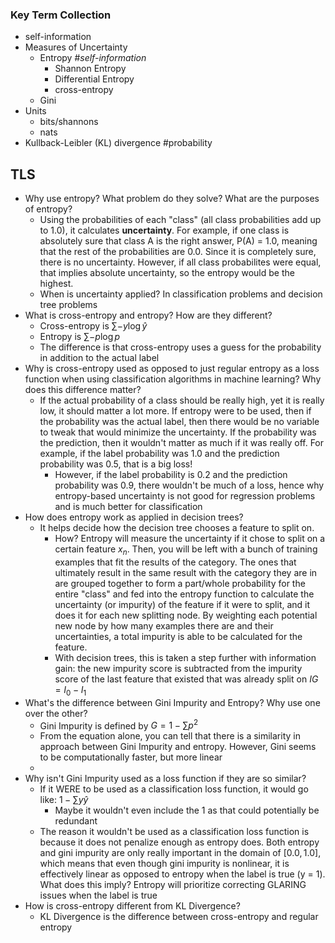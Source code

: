 ### Key Term Collection
- self-information
- Measures of Uncertainty
	- Entropy #_self-information_
		- Shannon Entropy
		- Differential Entropy
		- cross-entropy
	- Gini
- Units
	- bits/shannons
	- nats
- Kullback-Leibler (KL) divergence #probability


## TLS
- Why use entropy? What problem do they solve? What are the purposes of entropy?
	- Using the probabilities of each "class" (all class probabilities add up to 1.0), it calculates **uncertainty**. For example, if one class is absolutely sure that class A is the right answer, P(A) = 1.0, meaning that the rest of the probabilities are 0.0. Since it is completely sure, there is no uncertainty. However, if all class probabilites were equal, that implies absolute uncertainty, so the entropy would be the highest.
	- When is uncertainty applied? In classification problems and decision tree problems
- What is cross-entropy and entropy? How are they different?
	- Cross-entropy is $\sum{-y\log{\hat{y}}}$
	- Entropy is $\sum{-p\log{p}}$
	- The difference is that cross-entropy uses a guess for the probability in addition to the actual label 
- Why is cross-entropy used as opposed to just regular entropy as a loss function when using classification algorithms in machine learning? Why does this difference matter?
	- If the actual probability of a class should be really high, yet it is really low, it should matter a lot more. If entropy were to be used, then if the probability was the actual label, then there would be no variable to tweak that would minimize the uncertainty. If the probability was the prediction, then it wouldn't matter as much if it was really off. For example, if the label probability was 1.0 and the prediction probability was 0.5, that is a big loss!
		- However, if the label probability is 0.2 and the prediction probability was 0.9, there wouldn't be much of a loss, hence why entropy-based uncertainty is not good for regression problems and is much better for classification
- How does entropy work as applied in decision trees?
	- It helps decide how the decision tree chooses a feature to split on.
		- How? Entropy will measure the uncertainty if it chose to split on a certain feature $x_n$. Then, you will be left with a bunch of training examples that fit the results of the category. The ones that ultimately result in the same result with the category they are in are grouped together to form a part/whole probability for the entire "class" and fed into the entropy function to calculate the uncertainty (or impurity) of the feature if it were to split, and it does it for each new splitting node. By weighting each potential new node by how many examples there are and their uncertainties, a total impurity is able to be calculated for the feature. 
		- With decision trees, this is taken a step further with information gain: the new impurity score is subtracted from the impurity score of the last feature that existed that was already split on $IG = I_{0}-I_{1}$ 
- What's the difference between Gini Impurity and Entropy? Why use one over the other?
	- Gini Impurity is defined by $G=1-\sum{p^2}$
	- From the equation alone, you can tell that there is a similarity in approach between Gini Impurity and entropy. However, Gini seems to be computationally faster, but more linear
	- 
- Why isn't Gini Impurity used as a loss function if they are so similar?
	- If it WERE to be used as a classification loss function, it would go like: $1-\sum{y\hat{y}}$ 
		- Maybe it wouldn't even include the 1 as that could potentially be redundant
	- The reason it wouldn't be used as a classification loss function is because it does not penalize enough as entropy does. Both entropy and gini impurity are only really important in the domain of $[0.0, 1.0]$, which means that even though gini impurity is nonlinear, it is effectively linear as opposed to entropy when the label is true (y = 1). What does this imply? Entropy will prioritize correcting GLARING issues when the label is true
- How is cross-entropy different from KL Divergence?
	- KL Divergence is the difference between cross-entropy and regular entropy